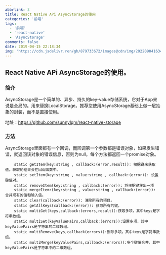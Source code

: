 ```yaml
---
abbrlink: 3
title: React Native APi AsyncStorage的使用
categories: '前端'
tags:
  - '前端'
  - 'react-native'
  - 'AsyncStorage'
comments: false
date: 2019-04-15 22:18:34
img: 'https://cdn.jsdelivr.ren/gh/879733672/images@cdn/img/202209041634474.jpg'
---
```

## React Native APi AsyncStorage的使用。
### 简介
  AsyncStorage是一个简单的、异步、持久的key-value存储系统，它对于App来说是全局的。用来替换LocalStorage。推荐您使用AsyncStorage基础上做一层抽象的封装，而不是直接使用。

  地址：<a href="https://github.com/sunnylqm/react-native-storage" target="_blank">https://github.com/sunnylqm/react-native-storage</a>
### 方法
  AsyncStorage里面都有一个回调，而回调第一个参数都是错误对象，如果发生错误，就返回该对象的错误信息，否则为null。每个方法都返回一个promise对象。
```
	static getItem(key:string , callback:(error,result)): 根据键来获取值，获取的结果会在回调函数中。
	static setItem(key:string , value:string , callback:(error)): 设置键值对。
	static removeItem(key:string , callback:(error)): 将根据键移出一项
	static mergeItem:(key:string , value:string , callback:(error)): 合并现有的值和输入值。
	static clear(callback:(error)): 清除所有的项目。
	static getAllKeys(callback:(error)): 获取所有的键。
	static multiGet(keys,callback:(errors,result)):获取多项，其中keys是字符串数组。
	static multiSet(keyValuePairs,callback:(errors)):设置多项，其中keyValuePairs是字符串的二维数组。
	static multiRemove(keys,callback(errors)):删除多项，其中keys是字符串数组。
	static multiMerge(keyValuePairs,callback:(errors)):多个键值合并，其中keyValuePairs是字符串中的二维数组。
```
